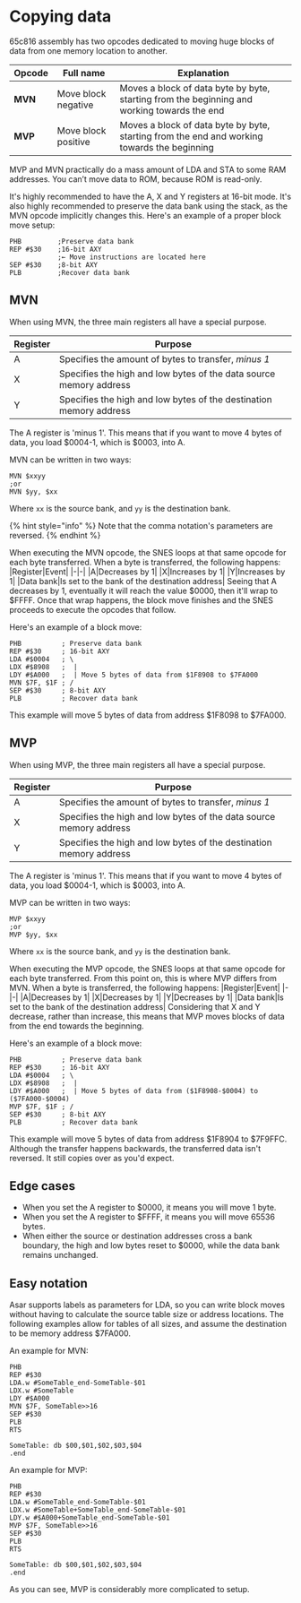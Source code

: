 # Copying data
65c816 assembly has two opcodes dedicated to moving huge blocks of data from one memory location to another.

|Opcode|Full name|Explanation|
|-|-|-|
|**MVN**|Move block negative|Moves a block of data byte by byte, starting from the beginning and working towards the end|
|**MVP**|Move block positive|Moves a block of data byte by byte, starting from the end and working towards the beginning|

MVP and MVN practically do a mass amount of LDA and STA to some RAM addresses. You can’t move data to ROM, because ROM is read-only.

It's highly recommended to have the A, X and Y registers at 16-bit mode. It's also highly recommended to preserve the data bank using the stack, as the MVN opcode implicitly changes this. Here's an example of a proper block move setup:
```
PHB         ;Preserve data bank
REP #$30    ;16-bit AXY
            ;← Move instructions are located here
SEP #$30    ;8-bit AXY
PLB         ;Recover data bank
```

## MVN
When using MVN, the three main registers all have a special purpose.

|Register|Purpose|
|-|-|
|A|Specifies the amount of bytes to transfer, *minus 1*|
|X|Specifies the high and low bytes of the data source memory address|
|Y|Specifies the high and low bytes of the destination memory address|
The A register is 'minus 1'. This means that if you want to move 4 bytes of data, you load $0004-1, which is $0003, into A.

MVN can be written in two ways: 
```
MVN $xxyy
;or
MVN $yy, $xx
```
Where `xx` is the source bank, and `yy` is the destination bank.

{% hint style="info" %}
Note that the comma notation's parameters are reversed.
{% endhint %}

When executing the MVN opcode, the SNES loops at that same opcode for each byte transferred. When a byte is transferred, the following happens:
|Register|Event|
|-|-|
|A|Decreases by 1|
|X|Increases by 1|
|Y|Increases by 1|
|Data bank|Is set to the bank of the destination address|
Seeing that A decreases by 1, eventually it will reach the value $0000, then it'll wrap to $FFFF. Once that wrap happens, the block move finishes and the SNES proceeds to execute the opcodes that follow.

Here's an example of a block move:
```
PHB          ; Preserve data bank
REP #$30     ; 16-bit AXY
LDA #$0004   ; \
LDX #$8908   ;  |
LDY #$A000   ;  | Move 5 bytes of data from $1F8908 to $7FA000
MVN $7F, $1F ; /
SEP #$30     ; 8-bit AXY
PLB          ; Recover data bank
```
This example will move 5 bytes of data from address $1F8098 to $7FA000.

## MVP
When using MVP, the three main registers all have a special purpose.

|Register|Purpose|
|-|-|
|A|Specifies the amount of bytes to transfer, *minus 1*|
|X|Specifies the high and low bytes of the data source memory address|
|Y|Specifies the high and low bytes of the destination memory address|
The A register is 'minus 1'. This means that if you want to move 4 bytes of data, you load $0004-1, which is $0003, into A.

MVP can be written in two ways: 
```
MVP $xxyy
;or
MVP $yy, $xx
```
Where `xx` is the source bank, and `yy` is the destination bank.

When executing the MVP opcode, the SNES loops at that same opcode for each byte transferred. From this point on, this is where MVP differs from MVN. When a byte is transferred, the following happens:
|Register|Event|
|-|-|
|A|Decreases by 1|
|X|Decreases by 1|
|Y|Decreases by 1|
|Data bank|Is set to the bank of the destination address|
Considering that X and Y decrease, rather than increase, this means that MVP moves blocks of data from the end towards the beginning.

Here's an example of a block move:
```
PHB          ; Preserve data bank
REP #$30     ; 16-bit AXY
LDA #$0004   ; \
LDX #$8908   ;  |
LDY #$A000   ;  | Move 5 bytes of data from ($1F8908-$0004) to ($7FA000-$0004)
MVP $7F, $1F ; /
SEP #$30     ; 8-bit AXY
PLB          ; Recover data bank
```
This example will move 5 bytes of data from address $1F8904 to $7F9FFC. Although the transfer happens backwards, the transferred data isn't reversed. It still copies over as you'd expect.

## Edge cases
* When you set the A register to $0000, it means you will move 1 byte.
* When you set the A register to $FFFF, it means you will move 65536 bytes.
* When either the source or destination addresses cross a bank boundary, the high and low bytes reset to $0000, while the data bank remains unchanged.

## Easy notation
Asar supports labels as parameters for LDA, so you can write block moves without having to calculate the source table size or address locations. The following examples allow for tables of all sizes, and assume the destination to be memory address $7FA000.

An example for MVN:
```
PHB
REP #$30
LDA.w #SomeTable_end-SomeTable-$01
LDX.w #SomeTable
LDY #$A000
MVN $7F, SomeTable>>16
SEP #$30
PLB
RTS

SomeTable: db $00,$01,$02,$03,$04
.end
```
An example for MVP:
```
PHB
REP #$30
LDA.w #SomeTable_end-SomeTable-$01
LDX.w #SomeTable+SomeTable_end-SomeTable-$01
LDY.w #$A000+SomeTable_end-SomeTable-$01
MVP $7F, SomeTable>>16
SEP #$30
PLB
RTS

SomeTable: db $00,$01,$02,$03,$04
.end
```
As you can see, MVP is considerably more complicated to setup.